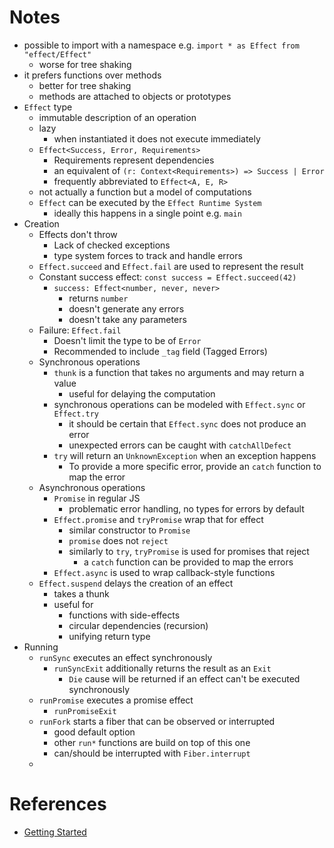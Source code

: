# Notes
- possible to import with a namespace e.g. `import * as Effect from "effect/Effect"`
	- worse for tree shaking
- it prefers functions over methods
	- better for tree shaking
	- methods are attached to objects or prototypes
- `Effect` type
	- immutable description of an operation
	- lazy
		- when instantiated it does not execute immediately
	- `Effect<Success, Error, Requirements>`
		- Requirements represent dependencies
		- an equivalent of `(r: Context<Requirements>) => Success | Error`
		- frequently abbreviated to `Effect<A, E, R>`
	- not actually a function but a model of computations
	- `Effect` can be executed by the `Effect Runtime System`
		- ideally this happens in a single point e.g. `main`
- Creation
	- Effects don't throw
		- Lack of checked exceptions
		- type system forces to track and handle errors
	- `Effect.succeed` and `Effect.fail` are used to represent the result
	- Constant success effect: `const success = Effect.succeed(42)`
		- `success: Effect<number, never, never>`
			- returns `number`
			- doesn't generate any errors
			- doesn't take any parameters
	- Failure: `Effect.fail`
		- Doesn't limit the type to be of `Error`
		- Recommended to include `_tag` field (Tagged Errors)
	- Synchronous operations
		- `thunk` is a function that takes no arguments and may return a value
			- useful for delaying the computation
		- synchronous operations can be modeled with `Effect.sync` or `Effect.try`
			- it should be certain that `Effect.sync` does not produce an error
			- unexpected errors can be caught with `catchAllDefect`
		- `try` will return an `UnknownException` when an exception happens
			- To provide a more specific error, provide an `catch` function to map the error
	- Asynchronous operations
		- `Promise` in regular JS
			- problematic error handling, no types for errors by default
		- `Effect.promise` and `tryPromise` wrap that for effect
			- similar constructor to `Promise`
			- `promise` does not `reject`
			- similarly to `try`, `tryPromise` is used for promises that reject
				- a `catch` function can be provided to map the errors
		- `Effect.async` is used to wrap callback-style functions
	- `Effect.suspend` delays the creation of an effect
		- takes a thunk
		- useful for 
			- functions with side-effects
			- circular dependencies (recursion)
			- unifying return type
- Running
	- `runSync` executes an effect synchronously
		- `runSyncExit` additionally returns the result as an `Exit`
			- `Die` cause will be returned if an effect can't be executed synchronously
	- `runPromise` executes a promise effect
		- `runPromiseExit`
	- `runFork` starts a fiber that can be observed or interrupted
		- good default option
		- other `run*` functions are build on top of this one
		- can/should be interrupted with `Fiber.interrupt`
	- 
# References
- [Getting Started](https://effect.website/docs/getting-started)